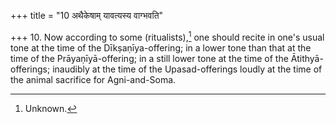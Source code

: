 +++
title = "10 अथैकेषाम् यावत्यस्य वाग्भवति"

+++
10. Now according to some (ritualists),[^1] one should recite in one's usual tone at the time of the Dīkṣaṇīya-offering; in a lower tone than that at the time of the Prāyaṇīyā-offering; in a still lower tone at the time of the Ātithyā-offerings; inaudibly at the time of the Upasad-offerings loudly at the time of the animal sacrifice for Agni-and-Soma.  


[^1]: Unknown.
